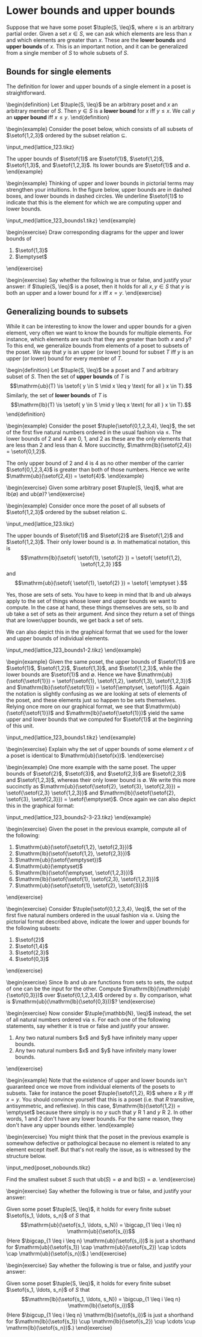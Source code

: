 # Lower bounds and upper bounds

Suppose that we have some poset $\tuple{S, \leq}$, where $\leq$ is an arbitrary partial order.
Given a set $x \in S$, we can ask which elements are less than $x$ and which elements are greater than $x$.
These are the **lower bounds** and **upper bounds** of $x$.
This is an important notion, and it can be generalized from a single member of $S$ to whole subsets of $S$.

## Bounds for single elements

The definition for lower and upper bounds of a single element in a poset is straightforward.

\begin{definition}
Let $\tuple{S, \leq}$ be an arbitrary poset and $x$ an arbitrary member of $S$.
Then $y \in S$ is a <b>lower bound</b> for $x$ iff $y \leq x$. 
We call $y$ an <b>upper bound</b> iff $x \leq y$.
\end{definition}

\begin{example}
Consider the poset below, which consists of all subsets of $\setof{1,2,3}$ ordered by the subset relation $\subseteq$.

\input_med{lattice_123.tikz}

The upper bounds of $\setof{1}$ are $\setof{1}$, $\setof{1,2}$, $\setof{1,3}$, and $\setof{1,2,3}$.
Its lower bounds are $\setof{1}$ and $\emptyset$.
\end{example}

\begin{example}
Thinking of upper and lower bounds in pictorial terms may strengthen your intuitions.
In the figure below, upper bounds are in dashed boxes, and lower bounds in dashed circles.
We underline $\setof{1}$ to indicate that this is the element for which we are computing upper and lower bounds.

\input_med{lattice_123_bounds1.tikz}
\end{example}

\begin{exercise}
Draw corresponding diagrams for the upper and lower bounds of

<ol>
<li>$\setof{1,3}$</li>
<li>$\emptyset$</li>
</ol>
\end{exercise}

\begin{exercise}
Say whether the following is true or false, and justify your answer:
if $\tuple{S, \leq}$ is a poset, then it holds for all $x, y \in S$ that $y$ is both an upper and a lower bound for $x$ iff $x = y$.
\end{exercise}

## Generalizing bounds to subsets

While it can be interesting to know the lower and upper bounds for a given element, very often we want to know the bounds for multiple elements.
For instance, which elements are such that they are greater than both $x$ and $y$?
To this end, we generalize bounds from elements of a poset to subsets of the poset.
We say that $y$ is an upper (or lower) bound for subset $T$ iff $y$ is an upper (or lower) bound for every member of $T$.

\begin{definition}
Let $\tuple{S, \leq}$ be a poset and $T$ and arbitrary subset of $S$.
Then the set of <b>upper bounds</b> of $T$ is
$$\mathrm{ub}(T) \is \setof{ y \in S \mid x \leq y \text{ for all } x \in T}.$$
Similarly, the set of <b>lower bounds</b> of $T$ is
$$\mathrm{lb}(T) \is \setof{ y \in S \mid y \leq x \text{ for all } x \in T}.$$
\end{definition}

\begin{example}
Consider the poset $\tuple{\setof{0,1,2,3,4}, \leq}$, the set of the first five natural numbers ordered in the usual fashion via $\leq$.
The lower bounds of $2$ and $4$ are $0$, $1$, and $2$ as these are the only elements that are less than $2$ and less than $4$.
More succinctly, $\mathrm{lb}(\setof{2,4}) = \setof{0,1,2}$.

The only upper bound of $2$ and $4$ is $4$ as no other member of the carrier $\setof{0,1,2,3,4}$ is greater than both of those numbers.
Hence we write $\mathrm{ub}(\setof{2,4}) = \setof{4}$.
\end{example}

\begin{exercise}
Given some arbitrary poset $\tuple{S, \leq}$, what are $\mathrm{lb}(\emptyset)$ and $\mathrm{ub}(\emptyset)$?
\end{exercise}

\begin{example}
Consider once more the poset of all subsets of $\setof{1,2,3}$ ordered by the subset relation $\subseteq$.

\input_med{lattice_123.tikz}

The upper bounds of $\setof{1}$ and $\setof{2}$ are $\setof{1,2}$ and $\setof{1,2,3}$.
Their only lower bound is $\emptyset$.
In mathematical notation, this is
$$\mathrm{lb}(\setof{ \setof{1}, \setof{2} }) = \setof{ \setof{1,2}, \setof{1,2,3} }$$
and
$$\mathrm{ub}(\setof{ \setof{1}, \setof{2} }) = \setof{ \emptyset }.$$

Yes, those are sets of sets.
You have to keep in mind that $\mathrm{lb}$ and $\mathrm{ub}$ always apply to the set of things whose lower and upper bounds we want to compute.
In the case at hand, these things themselves are sets, so $\mathrm{lb}$ and $\mathrm{ub}$ take a set of sets as their argument.
And since they return a set of things that are lower/upper bounds, we get back a set of sets.

We can also depict this in the graphical format that we used for the lower and upper bounds of individual elements.

\input_med{lattice_123_bounds1-2.tikz}
\end{example}

\begin{example}
Given the same poset, the upper bounds of $\setof{1}$ are $\setof{1}$, $\setof{1,2}$, $\setof{1,3}$, and $\setof{1,2,3}$, while the lower bounds are $\setof{1}$ and $\emptyset$.
Hence we have
$\mathrm{ub}(\setof{\setof{1}}) = \setof{\setof{1}, \setof{1,2}, \setof{1,3}, \setof{1,2,3}}$ and 
$\mathrm{lb}(\setof{\setof{1}}) = \setof{\emptyset, \setof{1}}$.
Again the notation is slightly confusing as we are looking at sets of elements of the poset, and these elements just so happen to be sets themselves.
Relying once more on our graphical format, we see that $\mathrm{ub}(\setof{\setof{1}})$ and $\mathrm{lb}(\setof{\setof{1}})$ yield the same upper and lower bounds that we computed for $\setof{1}$ at the beginning of this unit.

\input_med{lattice_123_bounds1.tikz}
\end{example}

\begin{exercise}
Explain why the set of upper bounds of some element $x$ of a poset is identical to $\mathrm{ub}(\setof{x})$.
\end{exercise}

\begin{example}
One more example with the same poset.
The upper bounds of $\setof{2}$, $\setof{3}$, and $\setof{2,3}$ are $\setof{2,3}$ and $\setof{1,2,3}$, whereas their only lower bound is $\emptyset$.
We write this more succinctly as
$\mathrm{ub}(\setof{\setof{2}, \setof{3}, \setof{2,3}}) = \setof{\setof{2,3} \setof{1,2,3}}$ and 
$\mathrm{lb}(\setof{\setof{2}, \setof{3}, \setof{2,3}}) = \setof{\emptyset}$.
Once again we can also depict this in the graphical format: 

\input_med{lattice_123_bounds2-3-23.tikz}
\end{example}

\begin{exercise}
Given the poset in the previous example, compute all of the following:

<ol>
<li>$\mathrm{ub}(\setof{\setof{1,2}, \setof{2,3}})$</li>
<li>$\mathrm{lb}(\setof{\setof{1,2}, \setof{2,3}})$</li>
<li>$\mathrm{ub}(\setof{\emptyset})$</li>
<li>$\mathrm{ub}(\emptyset)$</li>
<li>$\mathrm{lb}(\setof{\emptyset, \setof{1,2,3}})$</li>
<li>$\mathrm{lb}(\setof{\setof{1}, \setof{2,3}, \setof{1,2,3}})$</li>
<li>$\mathrm{ub}(\setof{\setof{1}, \setof{2}, \setof{3}})$</li>
</ol>
\end{exercise}

\begin{exercise}
Consider $\tuple{\setof{0,1,2,3,4}, \leq}$, the set of the first five natural numbers ordered in the usual fashion via $\leq$.
Using the pictorial format described above, indicate the lower and upper bounds for the following subsets:

<ol>
<li>$\setof{2}$</li>
<li>$\setof{1,4}$</li>
<li>$\setof{2,3}$</li>
<li>$\setof{0,3}$</li>
</ol>
\end{exercise}

\begin{exercise}
Since $\mathrm{lb}$ and $\mathrm{ub}$ are functions from sets to sets, the output of one can be the input for the other.
Compute $\mathrm{lb}(\mathrm{ub}{\setof{0,3}})$ over $\setof{0,1,2,3,4}$ ordered by $\leq$.
By comparison, what is $\mathrm{ub}(\mathrm{lb}(\setof{0,3}))$?
\end{exercise}

\begin{exercise}
Now consider $\tuple{\mathbb{N}, \leq}$ instead, the set of all natural numbers ordered via $\leq$.
For each one of the following statements, say whether it is true or false and justify your answer.

<ol>
<li>Any two natural numbers $x$ and $y$ have infinitely many upper bounds.</li>
<li>Any two natural numbers $x$ and $y$ have infinitely many lower bounds.</li>
</ol>
\end{exercise}


\begin{example}
Note that the existence of upper and lower bounds isn't guaranteed once we move from individual elements of the posets to subsets.
Take for instance the poset $\tuple{\setof{1,2}, R}$ where $x \mathrel{R} y$ iff $x = y$.
You should convince yourself that this is a poset (i.e. that $R$ transitive, antisymmetric, and reflexive).
In this case, $\mathrm{lb}(\setof{1,2}) = \emptyset$ because there simply is no $y$ such that $y \mathrel{R} 1$ and $y \mathrel{R} 2$.
In other words, $1$ and $2$ don't have any lower bounds.
For the same reason, they don't have any upper bounds either.
\end{example}

\begin{exercise}
You might think that the poset in the previous example is somewhow defective or pathological because no element is related to any element except itself.
But that's not really the issue, as is witnessed by the structure below.

\input_med{poset_nobounds.tikz}

Find the smallest subset $S$ such that $\mathrm{ub}(S) = \emptyset$ and $\mathrm{lb}(S) = \emptyset$.
\end{exercise}

\begin{exercise}
Say whether the following is true or false, and justify your answer:

Given some poset $\tuple{S, \leq}$, it holds for every finite subset $\setof{s_1, \ldots, s_n}$ of $S$ that
$$\mathrm{ub}(\setof{s_1, \ldots, s_N}) = \bigcap_{1 \leq i \leq n} \mathrm{ub}(\setof{s_i})$$
(Here $\bigcap_{1 \leq i \leq n} \mathrm{ub}(\setof{s_i})$ is just a shorthand for
$\mathrm{ub}(\setof{s_1}) \cap \mathrm{ub}(\setof{s_2}) \cap \cdots \cap \mathrm{ub}(\setof{s_n})$.)
\end{exercise}

\begin{exercise}
Say whether the following is true or false, and justify your answer:

Given some poset $\tuple{S, \leq}$, it holds for every finite subset $\setof{s_1, \ldots, s_n}$ of $S$ that
$$\mathrm{lb}(\setof{s_1, \ldots, s_N}) = \bigcup_{1 \leq i \leq n} \mathrm{lb}(\setof{s_i})$$
(Here $\bigcup_{1 \leq i \leq n} \mathrm{lb}(\setof{s_i})$ is just a shorthand for
$\mathrm{lb}(\setof{s_1}) \cup \mathrm{lb}(\setof{s_2}) \cup \cdots \cup \mathrm{lb}(\setof{s_n})$.)
\end{exercise}
